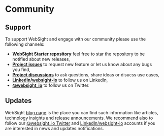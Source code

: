 # Community

## Support
To support WebSight and engage with our community please use the following channels:

* **[WebSight Starter repository](https://github.com/websight-io/starter)** feel free to star the repository to be notified about new releases,
* **[Project issues](https://github.com/websight-io/starter/issues)** to request new feature or let us know about any bugs you find,
* **[Project discussions](https://github.com/websight-io/starter/discussions)** to ask questions, share ideas or disucss use cases,
* **[LinkedIn/websight-io](https://www.linkedin.com/company/websight-io/)** to follow us on LinkedIn,
* **[@websight_io](https://twitter.com/websight_io)** to follow us on Twitter.

## Updates
WebSight [blog page](/blog/) is the place you can find such information like articles, technology insights and release announcements. We recommend also to follow our [@websight_io Twitter](https://twitter.com/websight_io) and [LinkedIn/websight-io](https://www.linkedin.com/company/websight-io/) accounts if you are interested in news and updates notifications.
